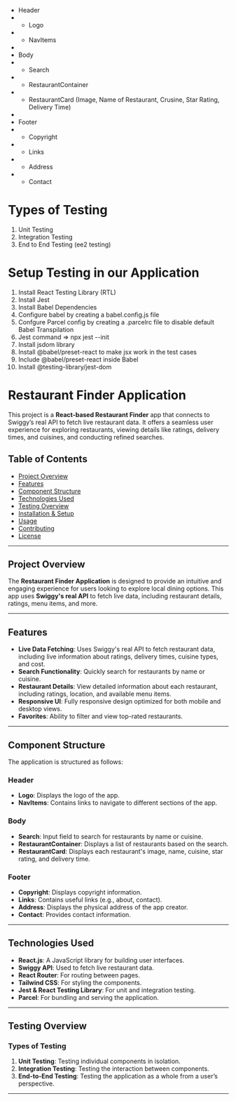 -   Header
-   -   Logo
-   -   NavItems
-
-   Body
-   -   Search
-   -   RestaurantContainer
-   -   RestaurantCard (Image, Name of Restaurant, Crusine, Star Rating, Delivery Time)
-
-   Footer
-   -   Copyright
-   -   Links
-   -   Address
-   -   Contact

# Types of Testing

1. Unit Testing
2. Integration Testing
3. End to End Testing (ee2 testing)

# Setup Testing in our Application

1. Install React Testing Library (RTL)
2. Install Jest
3. Install Babel Dependencies
4. Configure babel by creating a babel.config.js file
5. Confgure Parcel config by creating a .parcelrc file to disable default Babel Transpilation
6. Jest command => npx jest --init
7. Install jsdom library
8. Install @babel/preset-react to make jsx work in the test cases
9. Include @babel/preset-react inside Babel
10. Install @testing-library/jest-dom
# Restaurant Finder Application

This project is a **React-based Restaurant Finder** app that connects to Swiggy’s real API to fetch live restaurant data. It offers a seamless user experience for exploring restaurants, viewing details like ratings, delivery times, and cuisines, and conducting refined searches.

## Table of Contents

- [Project Overview](#project-overview)
- [Features](#features)
- [Component Structure](#component-structure)
- [Technologies Used](#technologies-used)
- [Testing Overview](#testing-overview)
- [Installation & Setup](#installation--setup)
- [Usage](#usage)
- [Contributing](#contributing)
- [License](#license)

---

## Project Overview

The **Restaurant Finder Application** is designed to provide an intuitive and engaging experience for users looking to explore local dining options. This app uses **Swiggy's real API** to fetch live data, including restaurant details, ratings, menu items, and more.

---

## Features

- **Live Data Fetching**: Uses Swiggy's real API to fetch restaurant data, including live information about ratings, delivery times, cuisine types, and cost.
- **Search Functionality**: Quickly search for restaurants by name or cuisine.
- **Restaurant Details**: View detailed information about each restaurant, including ratings, location, and available menu items.
- **Responsive UI**: Fully responsive design optimized for both mobile and desktop views.
- **Favorites**: Ability to filter and view top-rated restaurants.

---

## Component Structure

The application is structured as follows:

### Header
- **Logo**: Displays the logo of the app.
- **NavItems**: Contains links to navigate to different sections of the app.

### Body
- **Search**: Input field to search for restaurants by name or cuisine.
- **RestaurantContainer**: Displays a list of restaurants based on the search.
- **RestaurantCard**: Displays each restaurant's image, name, cuisine, star rating, and delivery time.

### Footer
- **Copyright**: Displays copyright information.
- **Links**: Contains useful links (e.g., about, contact).
- **Address**: Displays the physical address of the app creator.
- **Contact**: Provides contact information.

---

## Technologies Used

- **React.js**: A JavaScript library for building user interfaces.
- **Swiggy API**: Used to fetch live restaurant data.
- **React Router**: For routing between pages.
- **Tailwind CSS**: For styling the components.
- **Jest & React Testing Library**: For unit and integration testing.
- **Parcel**: For bundling and serving the application.

---

## Testing Overview

### Types of Testing

1. **Unit Testing**: Testing individual components in isolation.
2. **Integration Testing**: Testing the interaction between components.
3. **End-to-End Testing**: Testing the application as a whole from a user’s perspective.

---

